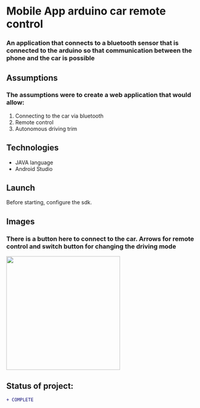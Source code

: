 # Mobile App arduino car remote control
### An application that connects to a bluetooth sensor that is connected to the arduino so that communication between the phone and the car is possible

## Assumptions
### The assumptions were to create a web application that would allow:
1. Connecting to the car via bluetooth
2. Remote control
3. Autonomous driving trim

## Technologies
* JAVA language
* Android Studio

## Launch
Before starting, configure the sdk.

## Images 
### There is a button here to connect to the car. Arrows for remote control and switch button for changing the driving mode
<p align="left"> 
  <img src="https://i.imgur.com/glf8E2n.png"  width="300px">
</p>

## Status of project: 
```diff 
+ COMPLETE
```
